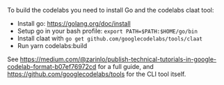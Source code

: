 To build the codelabs you need to install Go and the codelabs claat tool:

- Install go: https://golang.org/doc/install
- Setup go in your bash profile: `export PATH=$PATH:$HOME/go/bin`
- Install claat with `go get github.com/googlecodelabs/tools/claat`
- Run yarn codelabs:build

See https://medium.com/@zarinlo/publish-technical-tutorials-in-google-codelab-format-b07ef76972cd for a full guide, and https://github.com/googlecodelabs/tools for the CLI tool itself.